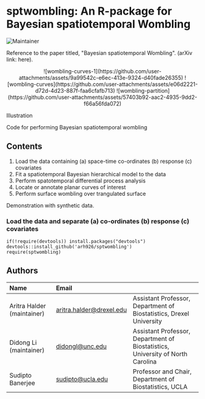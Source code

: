 # sptwombling: An R-package for Bayesian spatiotemporal Wombling

![Maintainer](https://img.shields.io/badge/maintainer-arh926-blue)

Reference to the paper titled, "Bayesian spatiotemporal Wombling". (arXiv link: here).


<p align="center">
![wombling-curves-1](https://github.com/user-attachments/assets/9a99542c-e6ec-413e-9324-d40fade26355)
![wombling-curves](https://github.com/user-attachments/assets/e06d2221-d72d-4d23-887f-faa6cfafb713)
![wombling-partition](https://github.com/user-attachments/assets/57403b92-aac2-4935-9dd2-f66a56fda072)
</p>

Illustration

Code for performing Bayesian spatiotemporal wombling

## Contents

1. Load the data containing (a) space-time co-ordinates (b) response (c) covariates
2. Fit a spatiotemporal Bayesian hierarchical model to the data
3. Perform spatotemporal differential process analysis
4. Locate or annotate planar curves of interest
5. Perform surface wombling over trangulated surface

Demonstration with synthetic data.

### Load the data and separate (a) co-ordinates (b) response (c) covariates
```
if(!require(devtools)) install.packages("devtools")
devtools::install_github('arh926/sptwombling')
require(sptwombling)
```

## Authors

| Name   | Email       |              |
|:------ |:----------- | :----------- |
| Aritra Halder (maintainer)| aritra.halder@drexel.edu   | Assistant Professor, Department of Biostatistics, Drexel University| 
| Didong Li (maintainer)| didongl@unc.edu   | Assistant Professor, Department of Biostatistics, University of North Carolina|
| Sudipto Banerjee | sudipto@ucla.edu   | Professor and Chair, Department of Biostatistics,  UCLA |
<!--- --->

